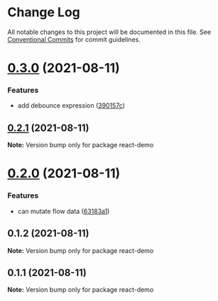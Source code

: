 # Change Log

All notable changes to this project will be documented in this file.
See [Conventional Commits](https://conventionalcommits.org) for commit guidelines.

# [0.3.0](https://github.com/linq2js/flovv/compare/react-demo@0.2.1...react-demo@0.3.0) (2021-08-11)


### Features

* add debounce expression ([390157c](https://github.com/linq2js/flovv/commit/390157c4b5f0420bdd319be5cb8dfbe6a1f1bea3))





## [0.2.1](https://github.com/linq2js/flovv/compare/react-demo@0.2.0...react-demo@0.2.1) (2021-08-11)

**Note:** Version bump only for package react-demo





# [0.2.0](https://github.com/linq2js/flovv/compare/react-demo@0.1.2...react-demo@0.2.0) (2021-08-11)


### Features

* can mutate flow data ([63183a1](https://github.com/linq2js/flovv/commit/63183a1b8ab36c842c54283bd749a58df79c7ed0))





## 0.1.2 (2021-08-11)

**Note:** Version bump only for package react-demo





## 0.1.1 (2021-08-11)

**Note:** Version bump only for package react-demo
